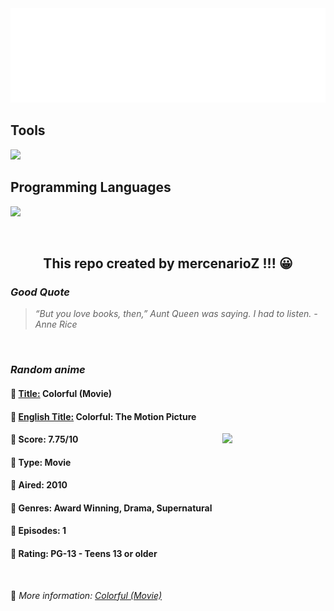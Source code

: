 
<img src="svg/nai.svg" />

<p>
  <h2>Tools</h2>
  <a href="https://skillicons.dev">
    <img src="https://skillicons.dev/icons?i=git,bash,vim,ubuntu,tensorflow,pytorch,docker,raspberrypi" />
  </a>

  <br />

  <h2>Programming Languages</h2>

  <a href="https://skillicons.dev">
    <img src="https://skillicons.dev/icons?i=python,c,cpp" />
  </a>
</p>

<br />

<h2 align="center">This repo created by mercenarioZ !!! 😀</h2>
<h3><i>Good Quote</i></h3>

<blockquote>
<i>
“But you love books, then,” Aunt Queen was saying. I had to listen. - Anne Rice
</i>
</blockquote>

<br />

<h3><i>Random anime</i></h3>

<h4>
  <strong>🥭 <u>Title:</u></strong> Colorful (Movie)
</h4>

<h4>🌿 <u>English Title:</u> Colorful: The Motion Picture</h4>

<img align="right" width="165" src=https://cdn.myanimelist.net/images/anime/1839/103426.jpg />

<h4>🌱 Score: 7.75/10</h4>

<h4>🌲 Type: Movie</h4>

<h4>🌴 Aired: 2010</h4>

<h4>🌵 Genres: Award Winning, Drama, Supernatural</h4>

<h4>🥑 Episodes: 1</h4>

<h4>🍏 Rating: PG-13 - Teens 13 or older</h4>

<br />

🍂 *More information: [Colorful (Movie)](https://myanimelist.net/anime/8142/Colorful_Movie)*
    